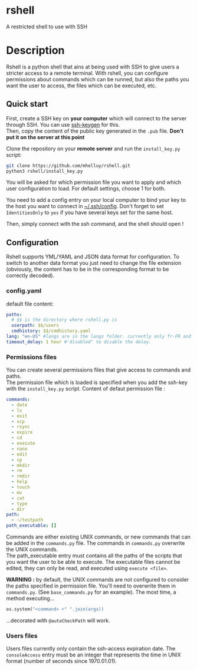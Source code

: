 # rshell
A restricted shell to use with SSH

# Description
Rshell is a python shell that ains at being used with SSH to give users a stricter access to a remote terminal. With rshell, you can configure permissions about commands which can be runned, but also the paths you want the user to access, the files which can be executed, etc.

## Quick start
First, create a SSH key on **your computer** which will connect to the server through SSH. You can use [ssh-keygen](https://docs.oracle.com/en/cloud/cloud-at-customer/occ-get-started/generate-ssh-key-pair.html) for this.  
Then, copy the content of the public key generated in the `.pub` file. **Don't put it on the server at this point**

Clone the repository on your **remote server** and run the `install_key.py` script:
```bash
git clone https://github.com/mhelluy/rshell.git
python3 rshell/install_key.py
```
You will be asked for which permission file you want to apply and which user configuration to load. For default settings, choose 1 for both.

You need to add a config entry on your local computer to bind your key to the host you want to connect in [~/.ssh/config](https://www.cloudsavvyit.com/4274/how-to-manage-an-ssh-config-file-in-windows-linux). Don't forget to set `IdentitiesOnly` to `yes` if you have several keys set for the same host.

Then, simply connect with the ssh command, and the shell should open !

## Configuration
Rshell supports YML/YAML and JSON data format for configuration. To switch to another data format you just need to change the file extension (obviously, the content has to be in the corresponding format to be correctly decoded).

### config.yaml
default file content:
```yaml
paths:
  # $$ is the directory where rshell.py is
  userpath: $$/users
  cmdhistory: $$/cmdhistory.yaml
lang: "en-US" #langs are in the langs folder. currently only fr-FR and en-US are available
timeout_delay: 1 hour #'disabled' to disable the delay.
```

### Permissions files
You can create several permissions files that give access to commands and paths.  
The permission file which is loaded is specified when you add the ssh-key with the `install_key.py` script.
Content of defaut permission file :
```yaml
commands:
  - date
  - ls
  - exit
  - scp
  - rsync
  - expire
  - cd
  - execute
  - nano
  - edit
  - cp
  - mkdir
  - rm
  - rmdir
  - help
  - touch
  - mv
  - cat
  - type
  - dir
path:
  - ~/testpath
path_executable: []
```
Commands are either existing UNIX commands, or new commands that can be added in the `commands.py` file. The commands in `commands.py` overwrite the UNIX commands.  
The path_executable entry must contains all the paths of the scripts that you want the user to be able to execute. The executable files cannot be edited, they can only be read, and executed using `execute <file>`.

**WARNING :** by default, the UNIX commands are not configured to consider the paths specified in permission file. You'll need to overwrite them in `commands.py`. (See `base_commands.py` for an example). The most time, a method executing...
```python
os.system("<command> +" ".join(args))
```
...decorated with `@autoCheckPath` will work.

### Users files
Users files currently only contain the ssh-access expiration date. The `consoleAccess` entry must be an integer that represents the time in UNIX format (number of seconds since 1970.01.01). 
